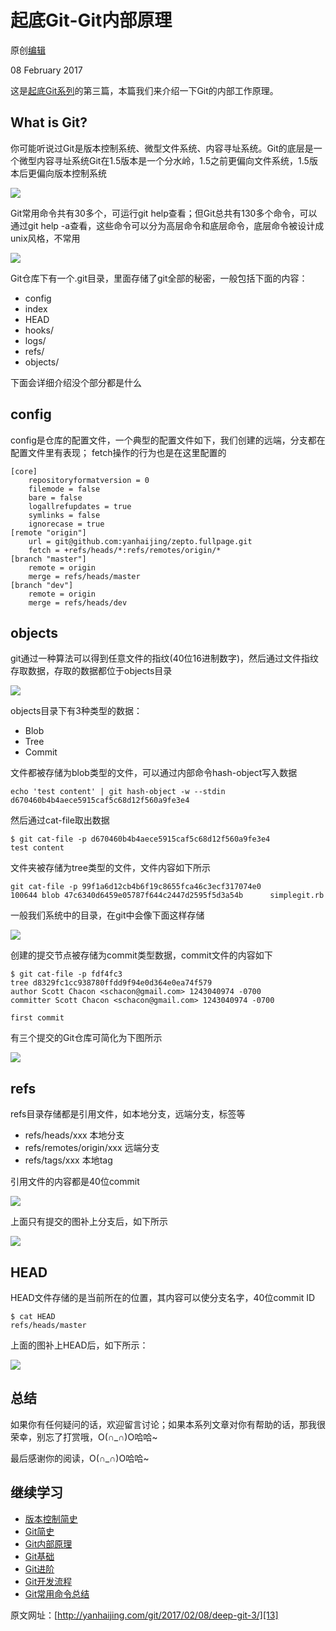 # 起底Git-Git内部原理 

原创[编辑][0]

 08 February 2017


这是[起底Git系列][2]的第三篇，本篇我们来介绍一下Git的内部工作原理。

## What is Git?

你可能听说过Git是版本控制系统、微型文件系统、内容寻址系统。Git的底层是一个微型内容寻址系统Git在1.5版本是一个分水岭，1.5之前更偏向文件系统，1.5版本后更偏向版本控制系统

![][3]

Git常用命令共有30多个，可运行git help查看；但Git总共有130多个命令，可以通过git help -a查看，这些命令可以分为高层命令和底层命令，底层命令被设计成unix风格，不常用

![][4]

Git仓库下有一个.git目录，里面存储了git全部的秘密，一般包括下面的内容：

* config
* index
* HEAD
* hooks/
* logs/
* refs/
* objects/

下面会详细介绍没个部分都是什么

## config

config是仓库的配置文件，一个典型的配置文件如下，我们创建的远端，分支都在配置文件里有表现； fetch操作的行为也是在这里配置的

    [core]
        repositoryformatversion = 0
        filemode = false
        bare = false
        logallrefupdates = true
        symlinks = false
        ignorecase = true
    [remote "origin"]
        url = git@github.com:yanhaijing/zepto.fullpage.git
        fetch = +refs/heads/*:refs/remotes/origin/*
    [branch "master"]
        remote = origin
        merge = refs/heads/master
    [branch "dev"]
        remote = origin
        merge = refs/heads/dev
    

## objects

git通过一种算法可以得到任意文件的指纹(40位16进制数字)，然后通过文件指纹存取数据，存取的数据都位于objects目录

![][5]

objects目录下有3种类型的数据：

* Blob
* Tree
* Commit

文件都被存储为blob类型的文件，可以通过内部命令hash-object写入数据

    echo 'test content' | git hash-object -w --stdin
    d670460b4b4aece5915caf5c68d12f560a9fe3e4
    

然后通过cat-file取出数据

    $ git cat-file -p d670460b4b4aece5915caf5c68d12f560a9fe3e4
    test content
    

文件夹被存储为tree类型的文件，文件内容如下所示

    git cat-file -p 99f1a6d12cb4b6f19c8655fca46c3ecf317074e0
    100644 blob 47c6340d6459e05787f644c2447d2595f5d3a54b      simplegit.rb
    

一般我们系统中的目录，在git中会像下面这样存储

![][6]

创建的提交节点被存储为commit类型数据，commit文件的内容如下

    $ git cat-file -p fdf4fc3
    tree d8329fc1cc938780ffdd9f94e0d364e0ea74f579
    author Scott Chacon <schacon@gmail.com> 1243040974 -0700
    committer Scott Chacon <schacon@gmail.com> 1243040974 -0700
    
    first commit
    

有三个提交的Git仓库可简化为下图所示

![][7]

## refs

refs目录存储都是引用文件，如本地分支，远端分支，标签等

* refs/heads/xxx 本地分支
* refs/remotes/origin/xxx 远端分支
* refs/tags/xxx 本地tag

引用文件的内容都是40位commit

![][8]

上面只有提交的图补上分支后，如下所示

![][9]

## HEAD

HEAD文件存储的是当前所在的位置，其内容可以使分支名字，40位commit ID

    $ cat HEAD
    refs/heads/master
    

上面的图补上HEAD后，如下所示：

![][10]

## 总结

如果你有任何疑问的话，欢迎留言讨论；如果本系列文章对你有帮助的话，那我很荣幸，别忘了打赏哦，O(∩_∩)O哈哈~

最后感谢你的阅读，O(∩_∩)O哈哈~

## 继续学习

* [版本控制简史][11]
* [Git简史][12]
* [Git内部原理][13]
* [Git基础][14]
* [Git进阶][15]
* [Git开发流程][16]
* [Git常用命令总结][17]

原文网址：[http://yanhaijing.com/git/2017/02/08/deep-git-3/][13]

[0]: https://github.com/yanhaijing/yanhaijing.github.com/edit/master/_posts/git/2017-2-8-deep-git-3.md
[1]: https://github.com/yanhaijing/zepto.fullpage
[2]: http://yanhaijing.com/git/2017/01/19/deep-git-0/
[3]: ./img/463.png
[4]: ./img/464.png
[5]: ./img/465.png
[6]: ./img/466.png
[7]: ./img/467.png
[8]: ./img/470.png
[9]: ./img/468.png
[10]: ./img/469.png
[11]: http://yanhaijing.com/git/2017/01/19/deep-git-1/
[12]: http://yanhaijing.com/git/2017/01/19/deep-git-2/
[13]: http://yanhaijing.com/git/2017/02/08/deep-git-3/
[14]: http://yanhaijing.com/git/2017/02/09/deep-git-4/
[15]: http://yanhaijing.com/git/2017/02/09/deep-git-5/
[16]: http://yanhaijing.com/git/2017/02/09/deep-git-6/
[17]: http://yanhaijing.com/git/2014/11/01/my-git-note/